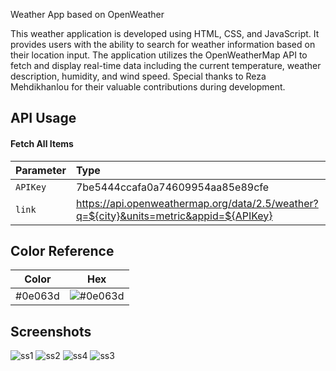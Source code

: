 
Weather App based on OpenWeather


This weather application is developed using HTML, CSS, and JavaScript. It provides users with the ability to search for weather information based on their location input. The application utilizes the OpenWeatherMap API to fetch and display real-time data including the current temperature, weather description, humidity, and wind speed. Special thanks to Reza Mehdikhanlou for their valuable contributions during development. 

## API Usage

#### Fetch All Items


| Parameter | Type     
| :-------- | :-------
| `APIKey` | 7be5444ccafa0a74609954aa85e89cfe |
| `link` | https://api.openweathermap.org/data/2.5/weather?q=${city}&units=metric&appid=${APIKey} |
  


  ## Color Reference

| Color             | Hex                                                                |
| ----------------- | ------------------------------------------------------------------ |
| #0e063d | ![ #0e063d](https://via.placeholder.com/10/0a192f?text=+) |

## Screenshots

![ss1](https://github.com/EmircanKartal/Weather-App-based-on-OpenWeather/assets/88210656/312e2ad1-6355-4315-bd6b-86266929be43)
![ss2](https://github.com/EmircanKartal/Weather-App-based-on-OpenWeather/assets/88210656/d159a5a7-3af0-48e5-b453-fc63a7f74d8f)
![ss4](https://github.com/EmircanKartal/Weather-App-based-on-OpenWeather/assets/88210656/0755fd02-5c5d-4e0c-9e46-2f10add3adfa)
![ss3](https://github.com/EmircanKartal/Weather-App-based-on-OpenWeather/assets/88210656/8f72defc-ea64-4e25-8474-c9572c0200f1)

  